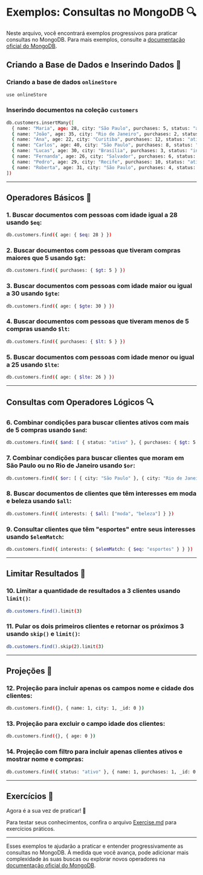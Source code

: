 # Exemplos: Consultas no MongoDB 🔍

Neste arquivo, você encontrará exemplos progressivos para praticar consultas no MongoDB. Para mais exemplos, consulte a [documentação oficial do MongoDB](https://www.mongodb.com/pt-br/docs/manual/reference/operator/query/#query-selectors).

## Criando a Base de Dados e Inserindo Dados 📂

### Criando a base de dados `onlineStore`

```bash
use onlineStore
```

### Inserindo documentos na coleção `customers`

```bash
db.customers.insertMany([
  { name: "Maria", age: 28, city: "São Paulo", purchases: 5, status: "ativo", interests: ["eletrônicos", "moda"] },
  { name: "João", age: 35, city: "Rio de Janeiro", purchases: 2, status: "inativo", interests: ["livros", "esportes"] },
  { name: "Ana", age: 22, city: "Curitiba", purchases: 12, status: "ativo", interests: ["moda", "beleza"] },
  { name: "Carlos", age: 40, city: "São Paulo", purchases: 8, status: "ativo", interests: ["tecnologia", "esportes"] },
  { name: "Lucas", age: 30, city: "Brasília", purchases: 3, status: "inativo", interests: ["eletrônicos", "livros"] },
  { name: "Fernanda", age: 26, city: "Salvador", purchases: 6, status: "inativa", interests: ["viagem", "moda"] },
  { name: "Pedro", age: 29, city: "Recife", purchases: 10, status: "ativo", interests: ["viagem", "esportes"] },
  { name: "Roberta", age: 31, city: "São Paulo", purchases: 4, status: "inativo", interests: ["beleza", "moda"] }
])
```

---

## Operadores Básicos 🔧

### 1. Buscar documentos com pessoas com idade igual a 28 usando `$eq`:

```bash
db.customers.find({ age: { $eq: 28 } })
```

### 2. Buscar documentos com pessoas que tiveram compras maiores que 5 usando `$gt`:

```bash
db.customers.find({ purchases: { $gt: 5 } })
```

### 3. Buscar documentos com pessoas com idade maior ou igual a 30 usando `$gte`:

```bash
db.customers.find({ age: { $gte: 30 } })
```

### 4. Buscar documentos com pessoas que tiveram menos de 5 compras usando `$lt`:

```bash
db.customers.find({ purchases: { $lt: 5 } })
```

### 5. Buscar documentos com pessoas com idade menor ou igual a 25 usando `$lte`:

```bash
db.customers.find({ age: { $lte: 26 } })
```

---

## Consultas com Operadores Lógicos 🔍

### 6. Combinar condições para buscar clientes ativos com mais de 5 compras usando `$and`:

```bash
db.customers.find({ $and: [ { status: "ativo" }, { purchases: { $gt: 5 } } ] })
```

### 7. Combinar condições para buscar clientes que moram em São Paulo ou no Rio de Janeiro usando `$or`:

```bash
db.customers.find({ $or: [ { city: "São Paulo" }, { city: "Rio de Janeiro" } ] })
```

### 8. Buscar documentos de clientes que têm interesses em moda e beleza usando `$all`:

```bash
db.customers.find({ interests: { $all: ["moda", "beleza"] } })
```

### 9. Consultar clientes que têm "esportes" entre seus interesses usando `$elemMatch`:

```bash
db.customers.find({ interests: { $elemMatch: { $eq: "esportes" } } })
```

---

## Limitar Resultados 🚦

### 10. Limitar a quantidade de resultados a 3 clientes usando `limit()`:

```bash
db.customers.find().limit(3)
```

### 11. Pular os dois primeiros clientes e retornar os próximos 3 usando `skip()` e `limit()`:

```bash
db.customers.find().skip(2).limit(3)
```

---

## Projeções 🎯

### 12. Projeção para incluir apenas os campos nome e cidade dos clientes:

```bash
db.customers.find({}, { name: 1, city: 1, _id: 0 })
```

### 13. Projeção para excluir o campo idade dos clientes:

```bash
db.customers.find({}, { age: 0 })
```

### 14. Projeção com filtro para incluir apenas clientes ativos e mostrar nome e compras:

```bash
db.customers.find({ status: "ativo" }, { name: 1, purchases: 1, _id: 0 })
```

---

## Exercícios 📝

Agora é a sua vez de praticar! 🚀

Para testar seus conhecimentos, confira o arquivo [Exercise.md](Exercise.md) para exercícios práticos.

---

Esses exemplos te ajudarão a praticar e entender progressivamente as consultas no MongoDB. À medida que você avança, pode adicionar mais complexidade às suas buscas ou explorar novos operadores na [documentação oficial do MongoDB](https://www.mongodb.com/pt-br/docs/manual/reference/operator/query/#query-selectors).
